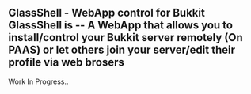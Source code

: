 GlassShell - WebApp control for Bukkit
GlassShell is --
A WebApp that allows you to install/control your Bukkit server remotely (On PAAS) or let others join your server/edit their profile via web brosers
----------
Work In Progress..
